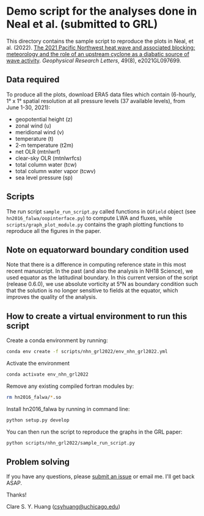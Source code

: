 # Demo script for the analyses done in Neal et al. (submitted to GRL)

This directory contains the sample script to reproduce the plots in 
Neal, et al. (2022). [The 2021 Pacific Northwest heat wave and associated blocking: meteorology and the role of an upstream cyclone as a diabatic source of wave activity](https://agupubs.onlinelibrary.wiley.com/doi/10.1029/2021GL097699). *Geophysical Research Letters*, 49(8), e2021GL097699.

## Data required

To produce all the plots, download ERA5 data files which contain (6-hourly, 1° x 1° spatial resolution at all pressure levels 
(37 available levels), from June 1-30, 2021):

- geopotential height (z)
- zonal wind  (u)
- meridional wind (v)
- temperature (t)
- 2-m temperature (t2m)
- net OLR (mtnlwrf)
- clear-sky OLR (mtnlwrfcs)
- total column water (tcw)
- total column water vapor (tcwv)
- sea level pressure (sp)

## Scripts
 
The run script `sample_run_script.py` called functions in `QGField` object (see `hn2016_falwa/oopinterface.py`) 
to compute LWA and fluxes, while `scripts/graph_plot_module.py` contains the graph plotting functions to reproduce 
all the figures in the paper.

## Note on equatorward boundary condition used

Note that there is a difference in computing reference state in this most recent manuscript. In the past (and also 
the analysis in NH18 Science), we used equator as the latitudinal boundary. In this current version of the script 
(release 0.6.0), we use absolute vorticity at 5°N as boundary condition such that the solution is no longer sensitive 
to fields at the equator, which improves the quality of the analysis.

## How to create a virtual environment to run this script

Create a conda environment by running:
```bash
conda env create -f scripts/nhn_grl2022/env_nhn_grl2022.yml
```

Activate the environment
```bash
conda activate env_nhn_grl2022
```

Remove any existing compiled fortran modules by:
```bash
rm hn2016_falwa/*.so
```

Install hn2016_falwa by running in command line:
```bash
python setup.py develop
```

You can then run the script to reproduce the graphs in the GRL paper:
```bash
python scripts/nhn_grl2022/sample_run_script.py
```

## Problem solving

If you have any questions, please [submit an issue](https://github.com/csyhuang/hn2016_falwa/issues) or email me. 
I'll get back ASAP.

Thanks!

Clare S. Y. Huang (csyhuang@uchicago.edu)
